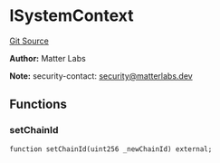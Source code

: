 # ISystemContext
[Git Source](https://github.com/matter-labs/zksync-contracts/blob/a1506a91fd7e3b73aa6fe10caf12e32f39e26211/contracts/l1-contracts/state-transition/l2-deps/ISystemContext.sol)

**Author:**
Matter Labs

**Note:**
security-contact: security@matterlabs.dev


## Functions
### setChainId


```solidity
function setChainId(uint256 _newChainId) external;
```

